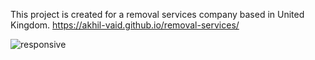 This project is created for a removal services company based in United Kingdom.
https://akhil-vaid.github.io/removal-services/



![responsive](https://github.com/akhil-vaid/removal-services/assets/161016491/5639f6b4-8110-4f26-9d5f-ff6272d02563)
